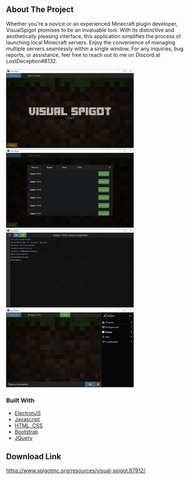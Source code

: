 <!-- ABOUT THE PROJECT -->
## About The Project

Whether you're a novice or an experienced Minecraft plugin developer, VisualSpigot promises to be an invaluable tool. 
With its distinctive and aesthetically pleasing interface, this application simplifies the process of launching local 
Minecraft servers. Enjoy the convenience of managing multiple servers seamlessly within a single window. For any inquiries, 
bug reports, or assistance, feel free to reach out to me on Discord at LostDeception#8132.

<a href="https://www.spigotmc.org/resources/visual-spigot.87912/" align="left">
    <img src="images/image1.png" alt="Logo" width="350" height="215">
    <img src="images/image2.png" alt="Logo" width="350" height="215">
    <img src="images/image3.png" alt="Logo" width="350" height="215">
    <img src="images/image4.png" alt="Logo" width="350" height="215">
</a>

### Built With

* [ElectronJS](https://www.electronjs.org/)
* [Javascript](https://www.w3schools.com/js)
* [HTML, CSS](https://www.w3schools.com/html)
* [Bootstrap](https://getbootstrap.com)
* [JQuery](https://jquery.com)

## Download Link

https://www.spigotmc.org/resources/visual-spigot.87912/
